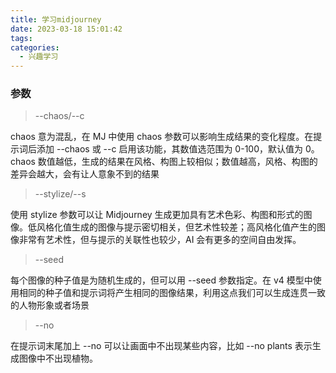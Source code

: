 ```yaml
---
title: 学习midjourney
date: 2023-03-18 15:01:42
tags:
categories:
  - 兴趣学习
---
```


### 参数

> --chaos/--c

chaos 意为混乱，在 MJ 中使用 chaos 参数可以影响生成结果的变化程度。在提示词后添加 --chaos 或 --c 启用该功能，其数值选范围为 0-100，默认值为 0。chaos 数值越低，生成的结果在风格、构图上较相似；数值越高，风格、构图的差异会越大，会有让人意象不到的结果

> --stylize/--s

使用 stylize 参数可以让 Midjourney 生成更加具有艺术色彩、构图和形式的图像。低风格化值生成的图像与提示密切相关，但艺术性较差；高风格化值产生的图像非常有艺术性，但与提示的关联性也较少，AI 会有更多的空间自由发挥。

> --seed

每个图像的种子值是为随机生成的，但可以用 --seed 参数指定。在 v4 模型中使用相同的种子值和提示词将产生相同的图像结果，利用这点我们可以生成连贯一致的人物形象或者场景

> --no

在提示词末尾加上 --no 可以让画面中不出现某些内容，比如 --no plants 表示生成图像中不出现植物。